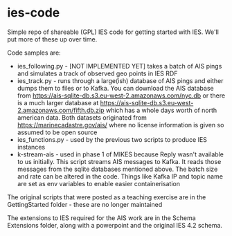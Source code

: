 # ies-code

Simple repo of shareable (GPL) IES code for getting started with IES. We'll put more of these up over time.

Code samples are:

* ies_following.py - [NOT IMPLEMENTED YET] takes a batch of AIS pings and simulates a track of observed geo points in IES RDF
* ies_track.py - runs through a large(ish) database of AIS pings and either dumps them to files or to Kafka. You can download the AIS database from https://ais-sqlite-db.s3.eu-west-2.amazonaws.com/nyc.db or there is a much larger database at https://ais-sqlite-db.s3.eu-west-2.amazonaws.com/fifth.db.zip which has a whole days worth of north american data. Both datasets originated from https://marinecadastre.gov/ais/ where no license information is given so assumed to be open source
* ies_functions.py - used by the previous two scripts to produce IES instances
* k-stream-ais - used in phase 1 of MIKES because Reply wasn't available to us initially. This script streams AIS messages to Kafka. It reads those messages from the sqlite databases mentioned above. The batch size and rate can be altered in the code. Things like Kafka IP and topic name are set as env variables to enable easier containerisation

The original scripts that were posted as a teaching exercise are in the GettingStarted folder - these are no longer maintained

The extensions to IES required for the AIS work are in the Schema Extensions folder, along with a powerpoint and the original IES 4.2 schema. 

